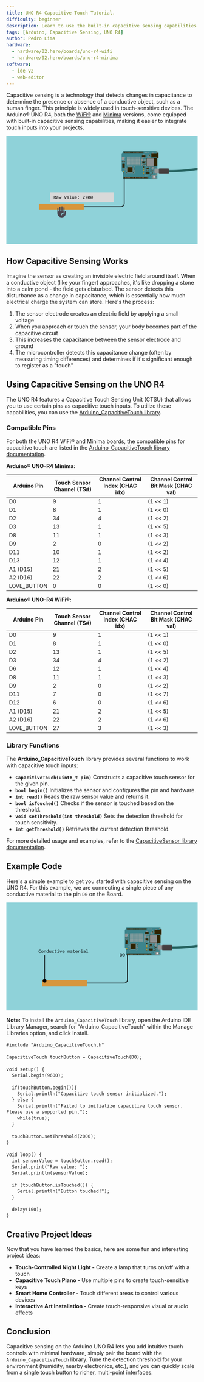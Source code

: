```yaml
---
title: UNO R4 Capacitive-Touch Tutorial.
difficulty: beginner
description: Learn to use the built-in capacitive sensing capabilities of the Arduino® UNO R4.
tags: [Arduino, Capacitive Sensing, UNO R4]
author: Pedro Lima
hardware:
  - hardware/02.hero/boards/uno-r4-wifi
  - hardware/02.hero/boards/uno-r4-minima
software:
  - ide-v2
  - web-editor
---
```


Capacitive sensing is a technology that detects changes in capacitance to determine the presence or absence of a conductive object, such as a human finger. This principle is widely used in touch-sensitive devices. The Arduino® UNO R4, both the [WiFi®](https://store.arduino.cc/products/arduino-uno-r4-wifi) and [Minima](https://store.arduino.cc/products/arduino-uno-r4-minima) versions, come equipped with built-in capacitive sensing capabilities, making it easier to integrate touch inputs into your projects.

![Sensor Example](assets/Touch_Cover_001.gif)

## How Capacitive Sensing Works

Imagine the sensor as creating an invisible electric field around itself. When a conductive object (like your finger) approaches, it's like dropping a stone into a calm pond - the field gets disturbed. The sensor detects this disturbance as a change in capacitance, which is essentially how much electrical charge the system can store.
Here's the process:

1. The sensor electrode creates an electric field by applying a small voltage
2. When you approach or touch the sensor, your body becomes part of the capacitive circuit
3. This increases the capacitance between the sensor electrode and ground
4. The microcontroller detects this capacitance change (often by measuring timing differences) and determines if it's significant enough to register as a "touch"

## Using Capacitive Sensing on the UNO R4

The UNO R4 features a Capacitive Touch Sensing Unit (CTSU) that allows you to use certain pins as capacitive touch inputs. To utilize these capabilities, you can use the [Arduino_CapacitiveTouch library](https://github.com/arduino-libraries/Arduino_CapacitiveTouch).

### Compatible Pins

For both the UNO R4 WiFi® and Minima boards, the compatible pins for capacitive touch are listed in the [Arduino_CapacitiveTouch library documentation](https://github.com/arduino-libraries/Arduino_CapacitiveTouch?tab=readme-ov-file#compatible-pins).

**Arduino® UNO-R4 Minima:**

| Arduino Pin  | Touch Sensor Channel (TS#) | Channel Control Index (CHAC idx) | Channel Control Bit Mask (CHAC val) |
|--------------|----------------------------|----------------------------------|-------------------------------------|
| D0           | 9                          | 1                                | (1 << 1)                           |
| D1           | 8                          | 1                                | (1 << 0)                           |
| D2           | 34                         | 4                                | (1 << 2)                           |
| D3           | 13                         | 1                                | (1 << 5)                           |
| D8           | 11                         | 1                                | (1 << 3)                           |
| D9           | 2                          | 0                                | (1 << 2)                           |
| D11          | 10                         | 1                                | (1 << 2)                           |
| D13          | 12                         | 1                                | (1 << 4)                           |
| A1 (D15)     | 21                         | 2                                | (1 << 5)                           |
| A2 (D16)     | 22                         | 2                                | (1 << 6)                           |
| LOVE_BUTTON  | 0                          | 0                                | (1 << 0)                           |

**Arduino® UNO-R4 WiFi®:**

| Arduino Pin  | Touch Sensor Channel (TS#) | Channel Control Index (CHAC idx) | Channel Control Bit Mask (CHAC val) |
|--------------|----------------------------|----------------------------------|-------------------------------------|
| D0           | 9                          | 1                                | (1 << 1)                           |
| D1           | 8                          | 1                                | (1 << 0)                           |
| D2           | 13                         | 1                                | (1 << 5)                           |
| D3           | 34                         | 4                                | (1 << 2)                           |
| D6           | 12                         | 1                                | (1 << 4)                           |
| D8           | 11                         | 1                                | (1 << 3)                           |
| D9           | 2                          | 0                                | (1 << 2)                           |
| D11          | 7                          | 0                                | (1 << 7)                           |
| D12          | 6                          | 0                                | (1 << 6)                           |
| A1 (D15)     | 21                         | 2                                | (1 << 5)                           |
| A2 (D16)     | 22                         | 2                                | (1 << 6)                           |
| LOVE_BUTTON  | 27                         | 3                                | (1 << 3)                           |


### Library Functions

The **Arduino_CapacitiveTouch** library provides several functions to work with capacitive touch inputs:

- **`CapacitiveTouch(uint8_t pin)`** Constructs a capacitive touch sensor for the given pin.
- **`bool begin()`** Initializes the sensor and configures the pin and hardware.
- **`int read()`** Reads the raw sensor value and returns it.
- **`bool isTouched()`** Checks if the sensor is touched based on the threshold.
- **`void setThreshold(int threshold)`** Sets the detection threshold for touch sensitivity.
- **`int getThreshold()`** Retrieves the current detection threshold.

For more detailed usage and examples, refer to the [CapacitiveSensor library documentation](https://docs.arduino.cc/libraries/capacitivesensor/).

## Example Code

Here's a simple example to get you started with capacitive sensing on the UNO R4. For this example, we are connecting a single piece of any conductive material to the pin `D0` on the Board.

![How to connect](assets/HoockupGuideExample.png)

**Note:** To install the `Arduino_CapacitiveTouch` library, open the Arduino IDE Library Manager, search for "Arduino_CapacitiveTouch" within the Manage Libraries option, and click Install.

```arduino
#include "Arduino_CapacitiveTouch.h"

CapacitiveTouch touchButton = CapacitiveTouch(D0);

void setup() {
  Serial.begin(9600);
  
  if(touchButton.begin()){
    Serial.println("Capacitive touch sensor initialized.");
  } else {
    Serial.println("Failed to initialize capacitive touch sensor. Please use a supported pin.");
    while(true);
  }

  touchButton.setThreshold(2000);
}

void loop() {
  int sensorValue = touchButton.read();
  Serial.print("Raw value: ");
  Serial.println(sensorValue);

  if (touchButton.isTouched()) {
    Serial.println("Button touched!");
  }
  
  delay(100);
}
```

## Creative Project Ideas

Now that you have learned the basics, here are some fun and interesting project ideas:

- **Touch-Controlled Night Light -** Create a lamp that turns on/off with a touch
- **Capacitive Touch Piano -** Use multiple pins to create touch-sensitive keys
- **Smart Home Controller -** Touch different areas to control various devices
- **Interactive Art Installation -** Create touch-responsive visual or audio effects

## Conclusion

Capacitive sensing on the Arduino UNO R4 lets you add intuitive touch controls with minimal hardware, simply pair the board with the `Arduino_CapacitiveTouch` library. Tune the detection threshold for your environment (humidity, nearby electronics, etc.), and you can quickly scale from a single touch button to richer, multi-point interfaces.